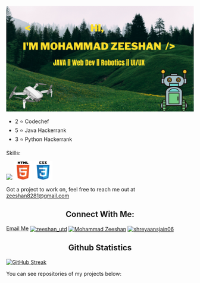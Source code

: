 ![Intro](Hi,.png)
- 2 ⭐ Codechef
- 5 ⭐ Java Hackerrank
- 3 ⭐ Python Hackerrank

Skills:


 
  <img height="50" src="https://upload.wikimedia.org/wikipedia/en/3/30/Java_programming_language_logo.svg">
  <img height="50" src="https://raw.githubusercontent.com/devicons/devicon/master/icons/html5/html5-original-wordmark.svg">
  <img height="50" src="https://raw.githubusercontent.com/devicons/devicon/master/icons/css3/css3-original-wordmark.svg">

Got a project to work on, feel free to reach me out at zeeshan8281@gmail.com

<h2 align="center">Connect With Me: </h2>

<p align="left">
<a href="mailto:zeeshan8281@gmail.com?subject=Enquiry about a project">Email Me</a>  

</a>
  <a href="https://twitter.com/zeeshan_utd" target="blank"
    ><img
      align="center"
      src="https://raw.githubusercontent.com/rahuldkjain/github-profile-readme-generator/master/src/images/icons/Social/twitter.svg"
      alt="zeeshan_utd"
      height="30"
      width="40"
  /></a>
  <a href="https://www.linkedin.com/in/mohammad-zeeshan-jawed-bab51a1a6/" target="blank"
    ><img
      align="center"
      src="https://raw.githubusercontent.com/rahuldkjain/github-profile-readme-generator/master/src/images/icons/Social/linked-in-alt.svg"
      alt="Mohammad Zeeshan"
      height="30"
      width="40"
  /></a>
  <a href="https://instagram.com/zeeshansig" target="blank"
    ><img
      align="center"
      src="https://raw.githubusercontent.com/rahuldkjain/github-profile-readme-generator/master/src/images/icons/Social/instagram.svg"
      alt="shreyaansjain06"
      height="30"
      width="40"
  /></a>
  
</p>


<h2 align="center">Github Statistics </h2>

[![GitHub Streak](http://github-readme-streak-stats.herokuapp.com?user=zeeshan8281&theme=vision-friendly-dark&date_format=M%20j%5B%2C%20Y%5D)](https://git.io/streak-stats)

You can see repositories of my projects below:

<!---
zeeshan8281/zeeshan8281 is a ✨ special ✨ repository because its `README.md` (this file) appears on your GitHub profile.
You can click the Preview link to take a look at your changes.
--->
